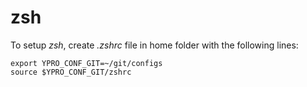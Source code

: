 # zsh
To setup *zsh*, create *.zshrc* file in home folder with the following lines:
```
export YPRO_CONF_GIT=~/git/configs
source $YPRO_CONF_GIT/zshrc
```
